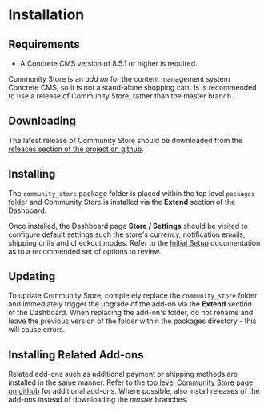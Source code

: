 # Installation

## Requirements

* A Concrete CMS version of 8.5.1 or higher is required.

Community Store is an _add on_ for the content management system Concrete CMS, so it is not a stand-alone shopping cart.
Is is recommended to use a release of Community Store, rather than the master branch.

## Downloading
The latest release of Community Store should be downloaded from the [releases section of the project on github](https://github.com/concrete5-community-store/community_store/releases).

## Installing
The `community_store` package folder is placed within the top level `packages` folder and Community Store is installed via the **Extend** section of the Dashboard.

Once installed, the Dashboard page **Store / Settings** should be visited to configure default settings such the store's currency, notification emails, shipping units and checkout modes. 
Refer to the [Initial Setup](/user-guide/configuration.html) documentation as to a recommended set of options to review.

## Updating

To update Community Store, completely replace the `community_store` folder and immediately trigger the upgrade of the add-on via the **Extend** section of the Dashboard.
When replacing the add-on's folder, do not rename and leave the previous version of the folder within the packages directory - this will cause errors.

## Installing Related Add-ons

Related add-ons such as additional payment or shipping methods are installed in the same manner.
Refer to the [top level Community Store page on github](https://github.com/concrete5-community-store) for additional add-ons.
Where possible, also install releases of the add-ons instead of downloading the *master* branches.
